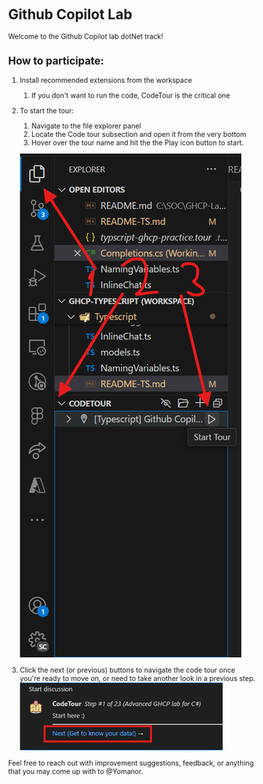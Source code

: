 # Github Copilot Lab

Welcome to the Github Copilot lab dotNet track!

## How to participate:
1. Install recommended extensions from the workspace
	1. If you don't want to run the code, CodeTour is the critical one
1. To start the tour:
	1. Navigate to the file explorer panel
	1. Locate the Code tour subsection and open it from the very bottom
	1. Hover over the tour name and hit the the Play icon button to start. 

	![Code tour starting place](../assets/image-2.png)
1. Click the next (or previous) buttons to navigate the code tour once you're ready to move on, or need to take another look in a previous step.
![Next Code tour step](../assets/image-3.png)

Feel free to reach out with improvement suggestions, feedback, or anything that you may come up with to @Yomanor.

